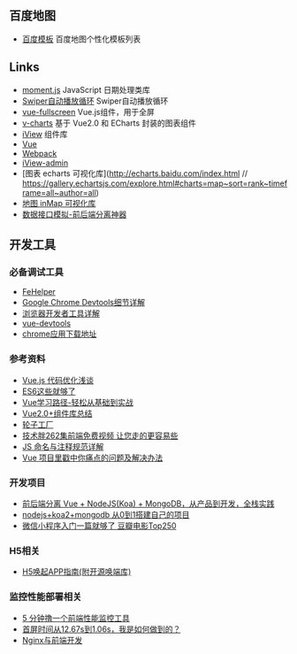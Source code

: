 
## 百度地图
- [百度模板](http://lbsyun.baidu.com/custom/list.htm) 百度地图个性化模板列表

## Links
- [moment.js](http://momentjs.cn/) JavaScript 日期处理类库
- [Swiper自动播放循环](https://www.swiper.com.cn/demo/index.html) Swiper自动播放循环
- [vue-fullscreen](https://github.com/mirari/vue-fullscreen) Vue.js组件，用于全屏
- [v-charts](https://v-charts.js.org) 基于 Vue2.0 和 ECharts 封装的图表组件
- [iView](https://github.com/iview/iview) 组件库
- [Vue](https://github.com/vuejs/vue)
- [Webpack](https://github.com/webpack/webpack)
- [iView-admin](https://github.com/iview/iview-admin)
- [图表 echarts 可视化库](http://echarts.baidu.com/index.html  // https://gallery.echartsjs.com/explore.html#charts=map~sort=rank~timeframe=all~author=all)
- [地图 inMap 可视化库](http://inmap.talkingdata.com/#/docs/v2/introduce)
- [数据接口模拟-前后端分离神器](https://www.easy-mock.com/)


## 开发工具

### 必备调试工具

- [FeHelper](https://www.baidufe.com/fehelper)
- [Google Chrome Devtools细节详解](https://juejin.im/post/5b72a991518825615117717b?utm_source=gold_browser_extension#heading-21)
- [浏览器开发者工具详解](https://juejin.im/post/5c08b1826fb9a049a81f1d49?utm_source=gold_browser_extension)
- [vue-devtools](https://segmentfault.com/a/1190000009682735)
- [chrome应用下载地址](http://www.cnplugins.com/)


### 参考资料

- [Vue.js 代码优化浅谈](https://juejin.im/post/5b7f7d886fb9a01a1e0203cb?utm_source=gold_browser_extension)
- [ES6这些就够了](https://www.jianshu.com/p/287e0bb867ae)
- [Vue学习路径-轻松从基础到实战](https://juejin.im/post/5b834971f265da436d7e4a9d?utm_source=gold_browser_extension)
- [Vue2.0+组件库总结](https://www.jianshu.com/p/011d308d7dd7)
- [轮子工厂](http://www.wheelsfactory.cn/#/home?filter=vue)
- [技术胖262集前端免费视频 让您走的更容易些](https://juejin.im/post/5c11bf145188252704368b98)
- [JS 命名与注释规范详解](http://foreverz.cn/2017/08/23/JS%E5%BC%80%E5%8F%91%E8%A7%84%E8%8C%83/)
- [Vue 项目里戳中你痛点的问题及解决办法](https://juejin.im/post/5b174de8f265da6e410e0b4e)

### 开发项目

- [前后端分离 Vue + NodeJS(Koa) + MongoDB，从产品到开发，全栈实践](https://juejin.im/post/5b850a3e51882542e4420779?utm_source=gold_browser_extension)
- [nodejs+koa2+mongodb 从0到1搭建自己的项目](https://juejin.im/post/5bad9b1af265da0ae80120fe?utm_source=gold_browser_extension)
- [微信小程序入门一篇就够了 豆瓣电影Top250](https://juejin.im/post/5b8354c66fb9a01a182682af?utm_source=gold_browser_extension)


### H5相关
- [H5唤起APP指南(附开源唤端库)](https://juejin.im/post/5b7efb2ee51d45388b6af96c?utm_source=gold_browser_extension)

### 监控性能部署相关
- [5 分钟撸一个前端性能监控工具](https://juejin.im/post/5b7a50c0e51d4538af60d995?utm_source=gold_browser_extension)
- [首屏时间从12.67s到1.06s，我是如何做到的？](https://juejin.im/entry/5bacd491e51d450e4f38d30a?utm_source=gold_browser_extension)
- [Nginx与前端开发](https://juejin.im/post/5bacbd395188255c8d0fd4b2?utm_source=gold_browser_extension)

